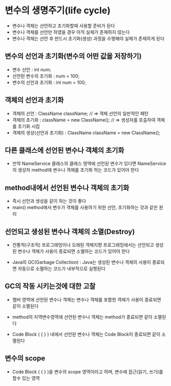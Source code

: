 # 변수의 생명주기(life cycle)
* 변수나 객체는 선언하고 초기화할때 사용할 준비가 된다
* 변수나 객체를 선언만 하였을 경우 아직 실체가 존재하지 않는다
* 변수나 객체는 선언 후 반드시 초기화(생성) 과정을 수행해야 실체가
	존재하게 된다
	
## 변수의 선언과 초기화(변수의 어떤 값을 저장하기)
* 변수 선언 : int num;
* 선언된 변수의 초기화 : num = 100;
* 변수의 선언과 초기화 : int num = 100;

## 객체의 선언과 초기화
* 객체의 선언 : ClassName className; // => 객체 선언의 일반적인 패턴
* 객체의 초기화 : className = new ClassName(); // => 생성자를 호출하여 객체를 초기화 시킴
* 객체의 생성(선언과 초기화) : ClassName className = new ClassName();

## 다른 클래스에 선언된 변수나 객체의 초기화
* 만약 NameService 클래스의 클래스 영역에 선언된 변수가 있다면
	NameService의 생성자 method에 변수나 객체를 초기화 하는 코드가 있어야 한다

## method내에서 선언된 변수나 객체의 초기화
* 즉시 선언과 생성을 같이 하는 것이 좋다
* main() method에서 변수가 객체를 사용하기 위한 선언, 초기화하는 것과 
	같은 원리
	
## 선언되고 생성된 변수나 객체의 소멸(Destroy)
* 전통적(구조적) 프로그래밍이나 오래된 객체지향 프로그래밍에서는 
	선언되고 생성된 변수나 객체가 사용이 종료되면 소멸하는 코드가 있어야 한다
	
* Java의 GC(Garbage Collection) : Java는 생성된 변수나 객체의 사용이 종료되면 자동으로 소멸하는 
									코드가 내부적으로 실행된다	
									
## GC의 작동 시키는것에 대한 고찰
* 멤버 영역에 선언된 변수나 객체는 변수나 객체를 포함한 객체가 
	사용이 종료되면 같이 소멸된다

* method의 지역변수영역에 선언된 변수나 객체는
	method가 종료되면 같이 소멸된다

* Code Block ( { } ) 내에서 선언된 변수나 객체는 Code Block이 종료되면 
	같이 소멸된다

## 변수의 scope
* Code Block ( { } )을 변수의 scope 영역이라고 하며,
	변수에 접근(읽기, 쓰기)를 할수 있는 영역
